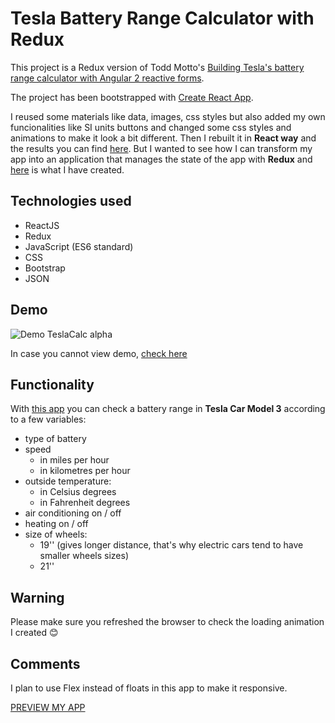 # Tesla Battery Range Calculator with Redux

This project is a Redux version of Todd Motto's [Building Tesla's battery range calculator with Angular 2 reactive forms](https://toddmotto.com/building-tesla-range-calculator-angular-2-reactive-forms).

The project has been bootstrapped with [Create React App](https://github.com/facebookincubator/create-react-app).

I reused some materials like data, images, css styles but also added my own funcionalities like SI units buttons and changed some css styles and animations to make it look a bit different. Then I rebuilt it in **React way** and the results you can find [here](http://react-tesla-battery-range.surge.sh).
But I wanted to see how I can transform my app into an application that manages the state of the app with **Redux** and [here](http://redux-tesla-battery-range.surge.sh/) is what I have created.

## Technologies used

* ReactJS
* Redux
* JavaScript (ES6 standard)
* CSS
* Bootstrap
* JSON

## Demo

![Demo TeslaCalc alpha](https://j.gifs.com/rRp6Nk.gif)

In case you cannot view demo, [check here](gif.gif)

## Functionality

With [this app](http://redux-tesla-battery-range.surge.sh/) you can check a battery range in **Tesla Car Model 3** according to a few variables:
- type of battery
- speed
	- in miles per hour
	- in kilometres per hour
- outside temperature:
	- in Celsius degrees
	- in Fahrenheit degrees
- air conditioning on / off
- heating on / off
- size of wheels:
	- 19'' (gives longer distance, that's why electric cars tend to have smaller wheels sizes)
	- 21''

## Warning

Please make sure you refreshed the browser to check the loading animation I created :blush:

## Comments

I plan to use Flex instead of floats in this app to make it responsive.

[PREVIEW MY APP](http://redux-tesla-battery-range.surge.sh/)
